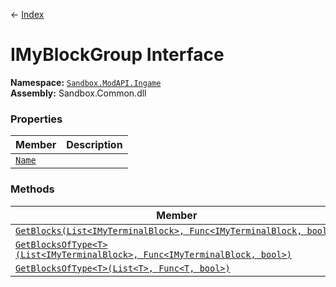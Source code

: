 ← [Index](index)
# IMyBlockGroup Interface
**Namespace:** [`Sandbox.ModAPI.Ingame`](Sandbox.ModAPI.Ingame)  
**Assembly:** Sandbox.Common.dll  
### Properties
|Member|Description|
|---|---|
|[`Name`](Sandbox.ModAPI.Ingame.Name)||
### Methods
|Member|Description|
|---|---|
|[`GetBlocks(List<IMyTerminalBlock>, Func<IMyTerminalBlock, bool>)`](Sandbox.ModAPI.Ingame.GetBlocks)||
|[`GetBlocksOfType<T>(List<IMyTerminalBlock>, Func<IMyTerminalBlock, bool>)`](Sandbox.ModAPI.Ingame.GetBlocksOfType)||
|[`GetBlocksOfType<T>(List<T>, Func<T, bool>)`](Sandbox.ModAPI.Ingame.GetBlocksOfType)||
